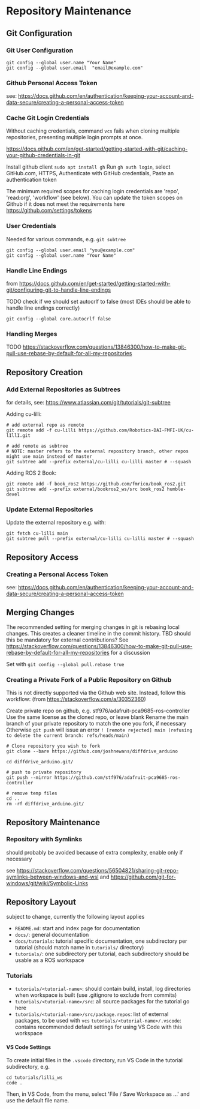 # Repository Maintenance

## Git Configuration

### Git User Configuration

```
git config --global user.name "Your Name"
git config --global user.email  "email@example.com"
```

### Github Personal Access Token

see: https://docs.github.com/en/authentication/keeping-your-account-and-data-secure/creating-a-personal-access-token


### Cache Git Login Credentials

Without caching credentials, command `vcs` fails when cloning multiple repositories, presenting multiple login prompts at once.

https://docs.github.com/en/get-started/getting-started-with-git/caching-your-github-credentials-in-git

Install github client `sudo apt install gh`
Run `gh auth login`, select GitHub.com, HTTPS, Authenticate with GitHub credentials, Paste an authentication token

The minimum required scopes for caching login credentials are 'repo', 'read:org', 'workflow' (see below). You can update the token scopes on Github if it does not meet the requirements here https://github.com/settings/tokens

### User Credentials

Needed for various commands, e.g. `git subtree`

```
git config --global user.email "you@example.com"
git config --global user.name "Your Name"
```

### Handle Line Endings

from https://docs.github.com/en/get-started/getting-started-with-git/configuring-git-to-handle-line-endings

TODO check if we should set autocrlf to false (most IDEs should be able to handle line endings correctly)

```
git config --global core.autocrlf false
```

### Handling Merges 

TODO 
https://stackoverflow.com/questions/13846300/how-to-make-git-pull-use-rebase-by-default-for-all-my-repositories

## Repository Creation

### Add External Repositories as Subtrees

for details, see: https://www.atlassian.com/git/tutorials/git-subtree


Adding cu-lilli:

```
# add external repo as remote
git remote add -f cu-lilli https://github.com/Robotics-DAI-FMFI-UK/cu-lIllI.git

# add remote as subtree
# NOTE: master refers to the external repository branch, other repos might use main instead of master
git subtree add --prefix external/cu-lilli cu-lilli master # --squash
```

Adding ROS 2 Book:

```
git remote add -f book_ros2 https://github.com/fmrico/book_ros2.git
git subtree add --prefix external/bookros2_ws/src book_ros2 humble-devel
```

### Update External Repositories

Update the external repository e.g. with:

```
git fetch cu-lilli main
git subtree pull --prefix external/cu-lilli cu-lilli master # --squash
```

## Repository Access

### Creating a Personal Access Token

see: https://docs.github.com/en/authentication/keeping-your-account-and-data-secure/creating-a-personal-access-token


## Merging Changes

The recommended setting for merging changes in git is rebasing local changes. This creates a cleaner timeline in the commit history. 
TBD should this be mandatory for external contributions? See https://stackoverflow.com/questions/13846300/how-to-make-git-pull-use-rebase-by-default-for-all-my-repositories for a discussion

Set with `git config --global pull.rebase true`


### Creating a Private Fork of a Public Repository on Github

This is not directly supported via the Github web site. Instead, follow this workflow: (from https://stackoverflow.com/a/30352360)

Create private repo on github, e.g. stf976/adafruit-pca9685-ros-controller
Use the same license as the cloned repo, or leave blank
Rename the main branch of your private repository to match the one you fork, if necessary 
Otherwise `git push` will issue an error `! [remote rejected] main (refusing to delete the current branch: refs/heads/main)`

```
# Clone repository you wish to fork
git clone --bare https://github.com/joshnewans/diffdrive_arduino

cd diffdrive_arduino.git/

# push to private repository
git push --mirror https://github.com/stf976/adafruit-pca9685-ros-controller

# remove temp files
cd ..
rm -rf diffdrive_arduino.git/
```

## Repository Maintenance

### Repository with Symlinks

should probably be avoided because of extra complexity, enable only if necessary

see https://stackoverflow.com/questions/56504821/sharing-git-repo-symlinks-between-windows-and-wsl
and https://github.com/git-for-windows/git/wiki/Symbolic-Links

## Repository Layout

subject to change, currently the following layout applies

- `README.md`: start and index page for documentation
- `docs/`: general documentation
- `docs/tutorials`: tutorial specific documentation, one subdirectory per tutorial (should match name in `tutorials/` directory)
- `tutorials/`: one subdirectory per tutorial, each subdirectory should be usable as a ROS workspace

### Tutorials

- `tutorials/<tutorial-name>`: should contain build, install, log directories when workspace is built (use .gitignore to exclude from commits)
- `tutorials/<tutorial-name>/src`: all source packages for the tutorial go here
- `tutorials/<tutorial-name>/src/package.repos`: list of external packages, to be used with `vcs`
`tutorials/<tutorial-name>/.vscode`: contains recommended default settings for using VS Code with this workspace

#### VS Code Settings
To create initial files in the `.vscode` directory, run VS Code in the tutorial subdirectory, e.g.

```
cd tutorials/lilli_ws
code .
```

Then, in VS Code, from the menu, select 'File / Save Workspace as ...' and use the default file name. 